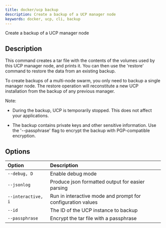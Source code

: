 ```yaml
---
title: docker/ucp backup
description: Create a backup of a UCP manager node
keywords: docker, ucp, cli, backup
---
```


Create a backup of a UCP manager node

## Description

This command creates a tar file with the contents of the volumes used by
this UCP manager node, and prints it. You can then use the 'restore' command to
restore the data from an existing backup.

To create backups of a multi-node swarm, you only need to backup a single manager
node. The restore operation will reconstitute a new UCP installation from the
backup of any previous manager.

Note:

  * During the backup, UCP is temporarily stopped. This does not affect your
    applications.

  * The backup contains private keys and other sensitive information. Use the
    '--passphrase' flag to encrypt the backup with PGP-compatible encryption.


## Options

| Option                    | Description                |
|:--------------------------|:---------------------------|
|`--debug, D`|Enable debug mode|
|`--jsonlog`|Produce json formatted output for easier parsing|
|`--interactive, i`|Run in interactive mode and prompt for configuration values|
|`--id`|The ID of the UCP instance to backup|
|`--passphrase`|Encrypt the tar file with a passphrase|
